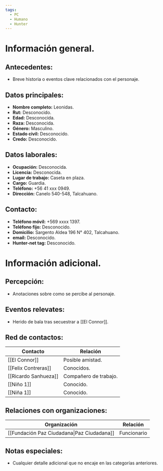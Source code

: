```yaml
---
tags:
  - PC
  - Humano
  - Hunter
---
```

# Información general.

## Antecedentes:

- Breve historia o eventos clave relacionados con el personaje.
## Datos principales:

- **Nombre completo:** Leonidas.
- **Rut:** Desconocido.
- **Edad:** Desconocida.
- **Raza:** Desconocida.
- **Género:** Masculino.
- **Estado civil:** Desconocido.
- **Credo:** Desconocido.

## Datos laborales:

- **Ocupación:** Desconocida.
- **Licencia:** Desconocida.
- **Lugar de trabajo:** Caseta en plaza.
- **Cargo:** Guardia.
- **Teléfono:** +56 41 xxx 0949.
- **Dirección:** Canelo 540-548, Talcahuano.

## Contacto:

- **Teléfono móvil:** +569 xxxx 1397.
- **Teléfono fijo:** Desconocido.
- **Domicilio:** Sargento Aldea 196 N° 402, Talcahuano.
- **email:** Desconocido.
- **Hunter-net tag:** Desconocido.

# Información adicional.

## Percepción:

- Anotaciones sobre como se percibe al personaje.
## Eventos relevates:

- Herido de bala tras secuestrar a [[El Connor]].
## Red de contactos:

| Contacto         | Relación              |
|------------------|-----------------------|
| [[El Connor]]        | Posible amistad.      |
| [[Felix Contreras]]  | Conocidos.            |
| [[Ricardo Sanhueza]] | Compañero de trabajo. |
| [[Niño 1]]           | Conocido.             |
| [[Niña 1]]           | Conocido.             |

## Relaciones con organizaciones:

| Organización   | Relación    |
|----------------|-------------|
| [[Fundación Paz Ciudadana\|Paz Ciudadana]]  | Funcionario |

## Notas especiales:

- Cualquier detalle adicional que no encaje en las categorías anteriores.